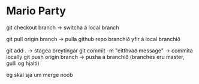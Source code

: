 # Mario Party


git checkout branch -> switcha á local branch

git pull origin branch -> pulla github repo branchið yfir á local branchið

git add . -> stagea breytingar
git commit -m "eitthvað message" -> commita locally
git push origin branch -> pusha á branchið (branches eru master, gulli og hjalti)

ég skal sjá um merge noob
